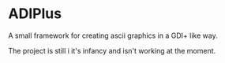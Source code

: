 ADIPlus
=======

A small framework for creating ascii graphics in a GDI+ like way.

The project is still i it's infancy and isn't working at the moment.
